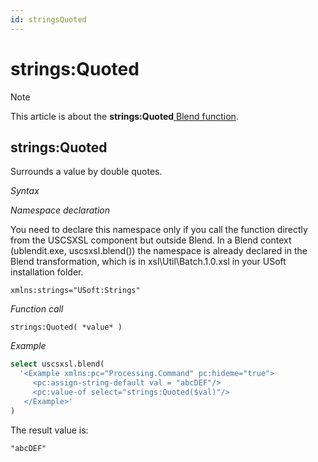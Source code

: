 ```yaml
---
id: stringsQuoted
---
```


# strings:Quoted



> [!NOTE]
> This article is about the **strings:Quoted**[ Blend function](/docs/Repositories/Blend_functions).

## **strings:Quoted**

Surrounds a value by double quotes.

*Syntax*

*Namespace declaration*

You need to declare this namespace only if you call the function directly from the USCSXSL component but outside Blend. In a Blend context (ublendit.exe, uscsxsl.blend()) the namespace is already declared in the Blend transformation, which is in xsl\\Util\\Batch.1.0.xsl in your USoft installation folder.

```
xmlns:strings="USoft:Strings"
```

*Function call*

```
strings:Quoted( *value* )
```

*Example*

```sql
select uscsxsl.blend(
  '<Example xmlns:pc="Processing.Command" pc:hideme="true">
     <pc:assign-string-default val = "abcDEF"/>
     <pc:value-of select="strings:Quoted($val)"/>
   </Example>'
)
```

The result value is:

```
"abcDEF"
```

 